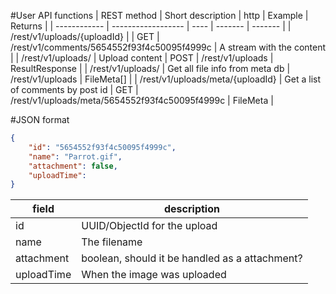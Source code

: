 #User API functions
|  REST method |  Short description | http | Example | Returns |
| ------------ | ------------------ | ---- | ------- | ------- |
| /rest/v1/uploads/{uploadId} |  | GET | /rest/v1/comments/5654552f93f4c50095f4999c | A stream with the content |
| /rest/v1/uploads/ | Upload content | POST | /rest/v1/uploads | ResultResponse<FileMeta> |
| /rest/v1/uploads/ | Get all file info from meta db | /rest/v1/uploads | FileMeta[] |
| /rest/v1/uploads/meta/{uploadId} | Get a list of comments by post id | GET | /rest/v1/uploads/meta/5654552f93f4c50095f4999c | FileMeta |

#JSON format
```json
{
    "id": "5654552f93f4c50095f4999c",
    "name": "Parrot.gif",
    "attachment": false,
    "uploadTime":
}
```

| field                 | description                                  |
| --------------------- | -------------------------------------------- |
| id                    | UUID/ObjectId for the upload                 |
| name                  | The filename                                 |
| attachment            | boolean, should it be handled as a attachment? |
| uploadTime            | When the image was uploaded                  |
